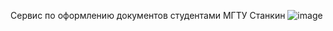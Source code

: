Сервис по оформлению документов студентами МГТУ Станкин
![image](https://user-images.githubusercontent.com/62379084/135604360-8834c47c-1a56-494a-9932-e57f62e43866.png)
